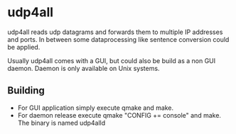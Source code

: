 # udp4all

udp4all reads udp datagrams and forwards them to multiple IP addresses and ports.
In between some dataprocessing like sentence conversion could be applied.

Usually udp4all comes with a GUI, but could also be build as a non GUI daemon. 
Daemon is only available on Unix systems.

## Building

* For GUI application simply execute qmake and make.
* For daemon release execute qmake "CONFIG += console" and make. 
  The binary is named udp4alld

